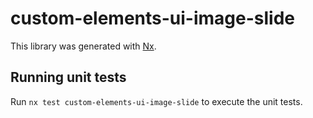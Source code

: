 # custom-elements-ui-image-slide

This library was generated with [Nx](https://nx.dev).

## Running unit tests

Run `nx test custom-elements-ui-image-slide` to execute the unit tests.
